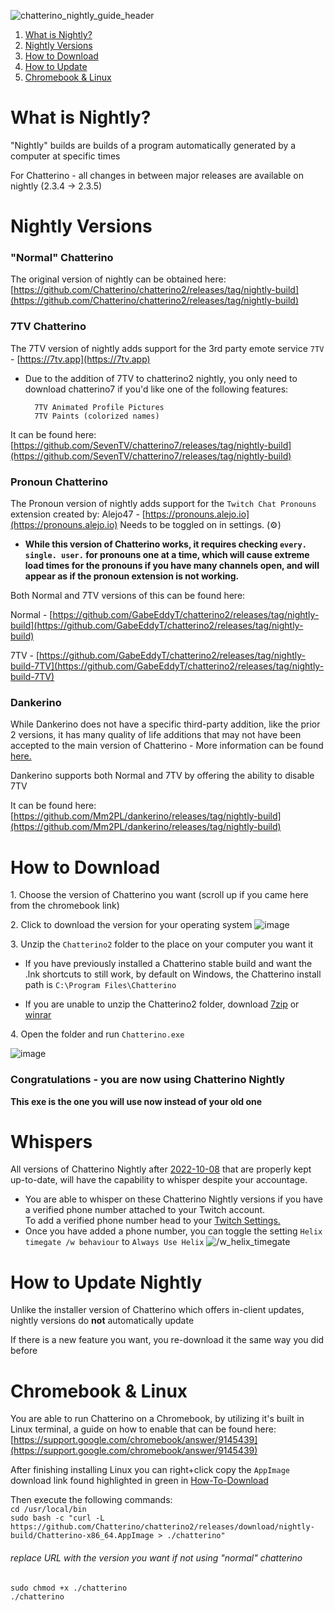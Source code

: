 ![chatterino_nightly_guide_header](https://user-images.githubusercontent.com/41973452/137709360-3364e5b3-93ce-40ca-a062-590174a3436f.png)


1. [What is Nightly?](#what-is-nightly)
2. [Nightly Versions](#nightly-versions)
3. [How to Download](#how-to-download)
4. [How to Update](#how-to-update)
5. [Chromebook & Linux](#chromebook-support)


# What is Nightly? <a name="what-is-nightly"></a>

"Nightly" builds are builds of a program automatically generated by a computer at specific times

For Chatterino - all changes in between major releases are available on nightly (2.3.4 -> 2.3.5)

# Nightly Versions <a name="nightly-versions"></a>

### "Normal" Chatterino
The original version of nightly can be obtained here: 
[https://github.com/Chatterino/chatterino2/releases/tag/nightly-build](https://github.com/Chatterino/chatterino2/releases/tag/nightly-build) 

### 7TV Chatterino
The 7TV version of nightly adds support for the 3rd party emote service `7TV` - [https://7tv.app](https://7tv.app)  
- Due to the addition of 7TV to chatterino2 nightly, you only need to download chatterino7 if you'd like one of the following features:

		7TV Animated Profile Pictures
		7TV Paints (colorized names) 

It can be found here: [https://github.com/SevenTV/chatterino7/releases/tag/nightly-build](https://github.com/SevenTV/chatterino7/releases/tag/nightly-build)

### Pronoun Chatterino
The Pronoun version of nightly adds support for the `Twitch Chat Pronouns` extension 
created by: Alejo47 - [https://pronouns.alejo.io](https://pronouns.alejo.io) 
Needs to be toggled on in settings. (⚙️)

- **While this version of Chatterino works, it requires checking `every. single. user.` for pronouns one at a time, which will cause extreme load times for the pronouns if you have many channels open, and will appear as if the pronoun extension is not working.**

Both Normal and 7TV versions of this can be found here:

Normal - [https://github.com/GabeEddyT/chatterino2/releases/tag/nightly-build](https://github.com/GabeEddyT/chatterino2/releases/tag/nightly-build)

7TV - [https://github.com/GabeEddyT/chatterino2/releases/tag/nightly-build-7TV](https://github.com/GabeEddyT/chatterino2/releases/tag/nightly-build-7TV)

### Dankerino
While Dankerino does not have a specific third-party addition, like the prior 2 versions, it has many quality of life additions that may not have been accepted to the main version of Chatterino
\- More information can be found [here.](https://github.com/Mm2PL/dankerino#readme)

Dankerino supports both Normal and 7TV by offering the ability to disable 7TV

It can be found here: [https://github.com/Mm2PL/dankerino/releases/tag/nightly-build](https://github.com/Mm2PL/dankerino/releases/tag/nightly-build)

# How to Download <a name="how-to-download"></a>
1\. Choose the version of Chatterino you want (scroll up if you came here from the chromebook link)

2\. Click to download the version for your operating system
![image](https://user-images.githubusercontent.com/41973452/192124869-02c8e17e-c829-4679-8f6e-4161b7ad850d.png)




3\. Unzip the `Chatterino2` folder to the place on your computer you want it




- If you have previously installed a Chatterino stable build and want the .lnk shortcuts to still work, by default on Windows, the Chatterino install path is `C:\Program Files\Chatterino`



- If you are unable to unzip the Chatterino2 folder, download [7zip](https://www.7-zip.org/download.html) or [winrar](https://www.win-rar.com/download.html)




4\. Open the folder and run `Chatterino.exe`


![image](https://user-images.githubusercontent.com/41973452/137692756-711d5c54-c126-4e06-99af-d86768efa3f1.png)

### Congratulations - you are now using Chatterino Nightly
**This exe is the one you will use now instead of your old one**

# Whispers <a name="whispers"></a>
All versions of Chatterino Nightly after [2022-10-08](https://github.com/Chatterino/chatterino2/commit/974a8f1) that are properly kept up-to-date, will have the capability to whisper despite your accountage.
- You are able to whisper on these Chatterino Nightly versions if you have a verified phone number attached to your Twitch account.  
To add a verified phone number head to your [Twitch Settings.](https://www.twitch.tv/settings/security)
- Once you have added a phone number, you can toggle the setting `Helix timegate /w behaviour` to `Always Use Helix`
![/w_helix_timegate](https://user-images.githubusercontent.com/41973452/194681515-1f3eb3a8-f54c-41b2-884f-5e7a0d9f329c.png)

# How to Update Nightly <a name="how-to-update"></a>
Unlike the installer version of Chatterino which offers in-client updates, nightly versions do **not** automatically update
 
If there is a new feature you want, you re-download it the same way you did before


# Chromebook & Linux <a name="chromebook-support"></a>
You are able to run Chatterino on a Chromebook, by utilizing it's built in Linux terminal, a guide on how to enable that can be found here: [https://support.google.com/chromebook/answer/9145439](https://support.google.com/chromebook/answer/9145439)

After finishing installing Linux you can right+click copy the `AppImage` download link found highlighted in green in
[How-To-Download](#how-to-download)

Then execute the following commands:  
`cd /usr/local/bin`  
`sudo bash -c "curl -L https://github.com/Chatterino/chatterino2/releases/download/nightly-build/Chatterino-x86_64.AppImage > ./chatterino"`
###### *replace URL with the version you want if not using "normal" chatterino*
`sudo chmod +x ./chatterino`  
`./chatterino`
